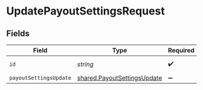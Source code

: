 # UpdatePayoutSettingsRequest


## Fields

| Field                                                                             | Type                                                                              | Required                                                                          | Description                                                                       |
| --------------------------------------------------------------------------------- | --------------------------------------------------------------------------------- | --------------------------------------------------------------------------------- | --------------------------------------------------------------------------------- |
| `id`                                                                              | *string*                                                                          | :heavy_check_mark:                                                                | Unique identifier                                                                 |
| `payoutSettingsUpdate`                                                            | [shared.PayoutSettingsUpdate](../../../sdk/models/shared/payoutsettingsupdate.md) | :heavy_minus_sign:                                                                | N/A                                                                               |